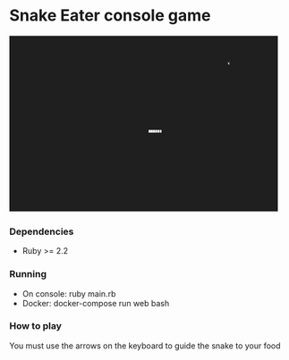 # Snake Eater console game

![Snake eater](https://raw.githubusercontent.com/pedrohenriquerls/snake_console/master/gifs/snake.gif)

### Dependencies
- Ruby >= 2.2

### Running
- On console: ruby main.rb
- Docker: docker-compose run web bash

### How to play
You must use the arrows on the keyboard to guide the snake to your food
